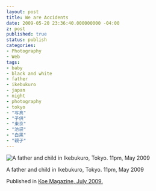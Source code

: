 ```yaml
---
layout: post
title: We are Accidents
date: 2009-05-20 23:36:40.000000000 -04:00
z: post
published: true
status: publish
categories:
- Photography
- Web
tags:
- baby
- black and white
- father
- ikebukuro
- japan
- night
- photography
- tokyo
- "写真"
- "子供"
- "東京"
- "池袋"
- "白黒"
- "親子"
---
```

<img title="We Are Accidents Waiting to Happen" src="{{ site.baseurl }}/img/img317-1024x723.jpg" alt="A father and child in Ikebukuro, Tokyo. 11pm, May 2009" />
<p>A father and child in Ikebukuro, Tokyo. 11pm, May 2009</p>
<p>Published in <a title="We Are Accidents" href="http://www.koemagazine.com/category/partings/page/4/">Koe Magazine, July 2009.</p>
